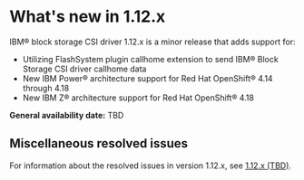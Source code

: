 # What's new in 1.12.x

IBM® block storage CSI driver 1.12.x is a minor release that adds support for:

- Utilizing FlashSystem plugin callhome extension to send IBM® Block Storage CSI driver callhome data
- New IBM Power® architecture support for Red Hat OpenShift® 4.14 through 4.18
- New IBM Z® architecture support for Red Hat OpenShift® 4.18

**General availability date:** TBD

## Miscellaneous resolved issues

For information about the resolved issues in version 1.12.x, see [1.12.x (TBD)](changelog_1.12.x.md).
